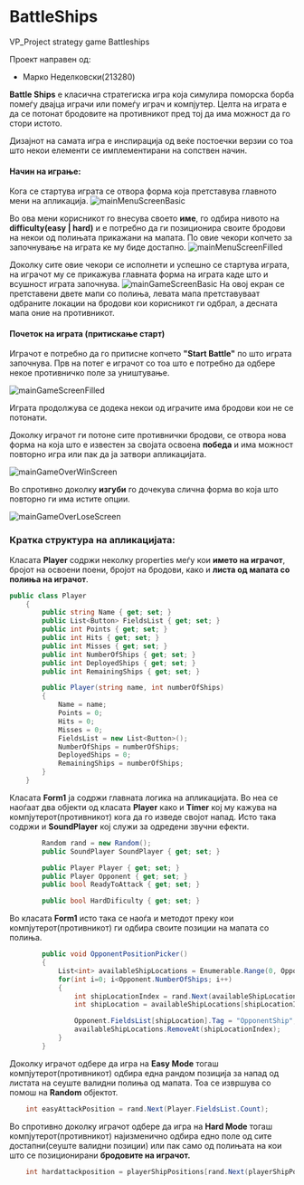 # BattleShips
VP_Project strategy game Battleships

Проект направен од: 
 - Марко Неделковски(213280)

**Battle Ships** е класична стратегиска игра која симулира поморска борба помеѓу двајца играчи или помеѓу играч и компјутер.
Целта на играта е да се потонат бродовите на противникот пред тој да има можност да го стори истото.

Дизајнот на самата игра е инспирација од веќе постоечки верзии со тоа што некои елементи се имплементирани на сопствен начин.

#### Начин на играње:
Кога се стартува играта се отвора форма која претставува главното мени на апликација.
![mainMenuScreenBasic](https://github.com/Marce35/Battleships_Project/assets/91893109/2425e5fc-bcd7-458f-a0af-e22fa1c8b2cb)

Во ова мени корисникот го внесува своето **име**, го одбира нивото на **difficulty(easy | hard)** и е потребно да ги позиционира своите бродови на
некои од полињата прикажани на мапата. 
По овие чекори копчето за започнување на играта ке му биде достапно.
![mainMenuScreenFilled](https://github.com/Marce35/Battleships_Project/assets/91893109/aa54fba7-5860-4214-8222-b4dea042b852)


Доколку сите овие чекори се исполнети и успешно се стартува играта, на играчот му се прикажува главната форма на играта каде што и всушност играта започнува.
![mainGameScreenBasic](https://github.com/Marce35/Battleships_Project/assets/91893109/4ef08a01-5a9e-46d9-a7b6-b89c5ae90593)
На овој екран се претставени двете мапи со полиња,
левата мапа претставуваат одбраните локации на бродови кои корисникот ги одбрал, а десната мапа оние на противникот.

#### Почеток на играта (притискање старт)
Играчот е потребно да го притисне копчето **"Start Battle"** по што играта започнува.
Прв на потег е играчот со тоа што е потребно да одбере некое противничко поле за уништување.

![mainGameScreenFilled](https://github.com/Marce35/Battleships_Project/assets/91893109/4034b5fa-c8f7-4a44-87fd-5c9828a73e5e)

Играта продолжува се додека некои од играчите има бродови кои не се потонати.

Доколку играчот ги потоне сите противнички бродови, се отвора нова форма на која што е известен за својата освоена **победа** и има можност повторно игра или пак да ја затвори апликацијата.

![mainGameOverWinScreen](https://github.com/Marce35/Battleships_Project/assets/91893109/ad2d8f72-fa2c-4393-8c87-81da0850481d)

Во спротивно доколку **изгуби** го дочекува слична форма во која што повторно ги има истите опции.

![mainGameOverLoseScreen](https://github.com/Marce35/Battleships_Project/assets/91893109/ab3a00bc-ef09-4aca-9e42-c01d5b620367)

### Кратка структура на апликацијата:
Класата **Player** содржи неколку properties меѓу кои **името на играчот**, бројот на освоени поени, бројот на бродови, како и **листа од мапата со полиња на играчот**.
```c#
public class Player
    {
        public string Name { get; set; }
        public List<Button> FieldsList { get; set; }
        public int Points { get; set; }
        public int Hits { get; set; }
        public int Misses { get; set; }
        public int NumberOfShips { get; set; }
        public int DeployedShips { get; set; }
        public int RemainingShips { get; set; }

        public Player(string name, int numberOfShips)
        {
            Name = name;
            Points = 0;
            Hits = 0;
            Misses = 0;
            FieldsList = new List<Button>();
            NumberOfShips = numberOfShips;
            DeployedShips = 0;
            RemainingShips = numberOfShips;
        }
    }
```

Класата **Form1** ја содржи главната логика на апликацијата. Во неа се наоѓаат два објекти од класата **Player** како и **Timer** кој му кажува 
на компјутерот(противникот) кога да го изведе својот напад. Исто така содржи и **SoundPlayer** кој служи за одредени звучни ефекти.

```c#
        Random rand = new Random();
        public SoundPlayer SoundPlayer { get; set; }

        public Player Player { get; set; }
        public Player Opponent { get; set; }
        public bool ReadyToAttack { get; set; }

        public bool HardDificulty { get; set; }
```


Во класата **Form1** исто така се наоѓа и методот преку кои компјутерот(противникот) ги одбира своите позиции на мапата со полиња.
```c#
        public void OpponentPositionPicker() 
        {
            List<int> availableShipLocations = Enumerable.Range(0, Opponent.FieldsList.Count).ToList();
            for(int i=0; i<Opponent.NumberOfShips; i++)
            {
                int shipLocationIndex = rand.Next(availableShipLocations.Count);
                int shipLocation = availableShipLocations[shipLocationIndex];

                Opponent.FieldsList[shipLocation].Tag = "OpponentShip";
                availableShipLocations.RemoveAt(shipLocationIndex);
            }
        }
```

Доколку играчот одбере да игра на **Easy Mode** тогаш компјутерот(противникот) одбира една рандом позиција за напад од листата на сеуште валидни полиња од мапата.
Тоа се извршува со помош на **Random** објектот.
```c#
    int easyAttackPosition = rand.Next(Player.FieldsList.Count);
```

Во спротивно доколку играчот одбере да игра на **Hard Mode** тогаш компјутерот(противникот) најизменично одбира едно поле од сите достапни(сеуште валидни позиции)
или пак само од полињата на кои што се позиционирани **бродовите на играчот.**
```c#
    int hardattackposition = playerShipPositions[rand.Next(playerShipPositions.Count)];
```










